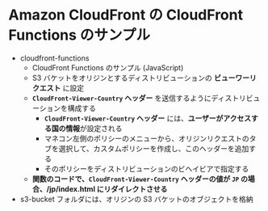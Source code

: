 # Amazon CloudFront の CloudFront Functions のサンプル

- cloudfront-functions
    - CloudFront Functions のサンプル (JavaScript)
    - S3 バケットをオリジンとするディストリビューションの **ビューワーリクエスト** に設定
    - **`CloudFront-Viewer-Country` ヘッダー** を送信するようにディストリビューションを構成する
        - **`CloudFront-Viewer-Country` ヘッダー** には、**ユーザーがアクセスする国の情報**が設定される
        - マネコン左側のポリシーのメニューから、オリジンリクエストのタブを選択して、カスタムポリシーを作成し、このヘッダーを追加する
        - そのポリシーをディストリビューションのビヘイビアで指定する  
    - **関数のコードで、`CloudFront-Viewer-Country` ヘッダーの値が `JP` の場合、/jp/index.html にリダイレクトさせる**
- s3-bucket フォルダには、オリジンの S3 バケットのオブジェクトを格納
     
 


